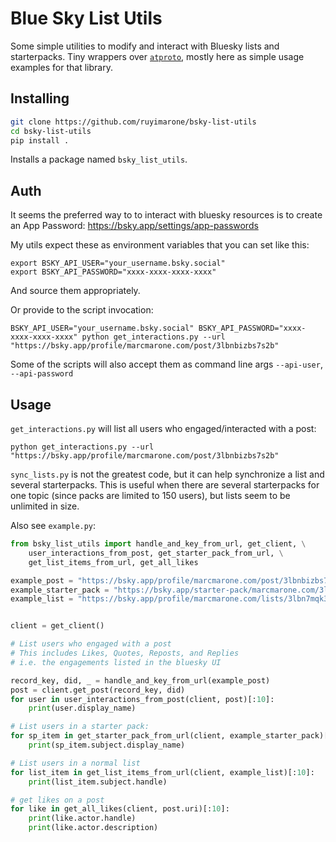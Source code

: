 # Blue Sky List Utils

Some simple utilities to modify and interact with Bluesky lists and starterpacks. Tiny wrappers over [`atproto`](https://atproto.blue/en/latest/index.html), mostly here as simple usage examples for that library. 

## Installing
```bash
git clone https://github.com/ruyimarone/bsky-list-utils
cd bsky-list-utils
pip install .
```

Installs a package named `bsky_list_utils`. 

## Auth

It seems the preferred way to to interact with bluesky resources is to create an App Password: https://bsky.app/settings/app-passwords

My utils expect these as environment variables that you can set like this:
```
export BSKY_API_USER="your_username.bsky.social"
export BSKY_API_PASSWORD="xxxx-xxxx-xxxx-xxxx"
```

And source them appropriately.

Or provide to the script invocation:
```
BSKY_API_USER="your_username.bsky.social" BSKY_API_PASSWORD="xxxx-xxxx-xxxx-xxxx" python get_interactions.py --url "https://bsky.app/profile/marcmarone.com/post/3lbnbizbs7s2b"
 ```

Some of the scripts will also accept them as command line args `--api-user`, `--api-password`

## Usage


`get_interactions.py` will list all users who engaged/interacted with a post:

```
python get_interactions.py --url "https://bsky.app/profile/marcmarone.com/post/3lbnbizbs7s2b" 
```

`sync_lists.py` is not the greatest code, but it can help synchronize a list and several starterpacks. This is useful when there are several starterpacks for one topic (since packs are limited to 150 users), but lists seem to be unlimited in size. 

Also see `example.py`:

```python
from bsky_list_utils import handle_and_key_from_url, get_client, \
    user_interactions_from_post, get_starter_pack_from_url, \
    get_list_items_from_url, get_all_likes

example_post = "https://bsky.app/profile/marcmarone.com/post/3lbnbizbs7s2b"
example_starter_pack = "https://bsky.app/starter-pack/marcmarone.com/3lbn6teyljo2e"
example_list = "https://bsky.app/profile/marcmarone.com/lists/3lbn7mqk33e2b"


client = get_client()

# List users who engaged with a post
# This includes Likes, Quotes, Reposts, and Replies
# i.e. the engagements listed in the bluesky UI

record_key, did, _ = handle_and_key_from_url(example_post)
post = client.get_post(record_key, did)
for user in user_interactions_from_post(client, post)[:10]:
    print(user.display_name)

# List users in a starter pack:
for sp_item in get_starter_pack_from_url(client, example_starter_pack)[:10]:
    print(sp_item.subject.display_name)

# List users in a normal list
for list_item in get_list_items_from_url(client, example_list)[:10]:
    print(list_item.subject.handle)

# get likes on a post
for like in get_all_likes(client, post.uri)[:10]:
    print(like.actor.handle)
    print(like.actor.description)
```
